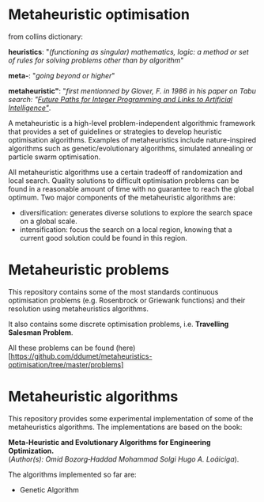 # Metaheuristic optimisation
from collins dictionary:

**heuristics**: "*(functioning as singular) mathematics, logic: a method or set of rules for solving problems other than by algorithm*"

**meta-**: "*going beyond or higher*"

**metaheuristic"**: "*first mentionned by Glover, F. in 1986 in his paper on Tabu search: "[Future Paths for Integer Programming and Links to Artificial Intelligence"](https://doi.org/10.1016%2F0305-0548%2886%2990048-1)*.

A metaheuristic is a high-level problem-independent algorithmic framework that provides a set of guidelines or strategies to develop heuristic optimisation algorithms. Examples of metaheuristics include nature-inspired algorithms such as genetic/evolutionary algorithms, simulated annealing or particle swarm optimisation.

All metaheuristic algorithms use a certain tradeoff of randomization and local search. Quality solutions to difficult optimisation problems can be found in a reasonable amount of time with no guarantee to reach the global optimum. Two major components of the metaheuristic algorithms are:
* diversification: generates diverse solutions to explore the search space on a global scale.
* intensification: focus the search on a local region, knowing that a current good solution could be found in this region.

# Metaheuristic problems
This repository contains some of the most standards continuous optimisation problems (e.g. Rosenbrock or Griewank functions) and their resolution using metaheuristics algorithms.

It also contains some discrete optimisation problems, i.e. **Travelling Salesman Problem**.

All these problems can be found (here)[https://github.com/ddumet/metaheuristics-optimisation/tree/master/problems]

# Metaheuristic algorithms
This repository provides some experimental implementation of some of the metaheuristics algorithms. The implementations are based on the book:

 **Meta‐Heuristic and Evolutionary Algorithms for Engineering Optimization.**
 <br>(*Author(s): Omid Bozorg‐Haddad Mohammad Solgi Hugo A. Loáiciga*).

The algorithms implemented so far are:
* Genetic Algorithm
